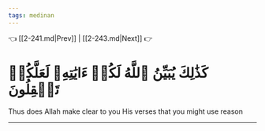 ```yaml
---
tags: medinan
---
```


👈 [[2-241.md|Prev]] | [[2-243.md|Next]] 👉

# كَذَٰلِكَ يُبَيِّنُ ٱللَّهُ لَكُمۡ ءَايَٰتِهِۦ لَعَلَّكُمۡ تَعۡقِلُونَ

Thus does Allah make clear to you His verses that you might use reason

---

